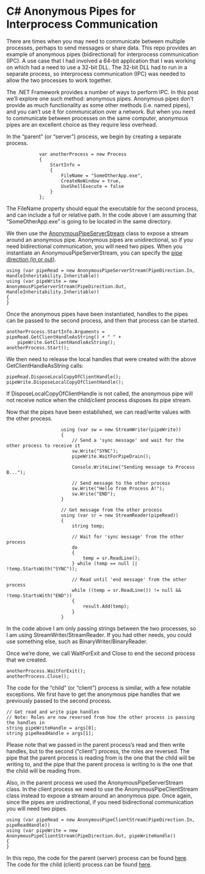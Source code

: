 # C# Anonymous Pipes for Interprocess Communication
There are times when you may need to communicate between multiple processes, perhaps to send messages or share data. This repo provides an example of anonymous pipes (bidirectional) for interprocess communication (IPC). A use case that I had involved a 64-bit application that I was working on which had a need to use a 32-bit DLL. The 32-bit DLL had to run in a separate process, so interprocess communication (IPC) was needed to allow the two processes to work together.

The .NET Framework provides a number of ways to perform IPC. In this post we’ll explore one such method: anonymous pipes. Anonymous pipes don’t provide as much functionality as some other methods (i.e. named pipes), and you can’t use it for communication over a network. But when you need to communicate between processes on the same computer, anonymous pipes are an excellent choice as they require less overhead.

In the “parent” (or “server”) process, we begin by creating a separate process.
```
            var anotherProcess = new Process
            {
                StartInfo =
                {
                    FileName = "SomeOtherApp.exe",
                    CreateNoWindow = true,
                    UseShellExecute = false
                }
            };
```
The FileName property should equal the executable for the second process, and can include a full or relative path. In the code above I am assuming that “SomeOtherApp.exe” is going to be located in the same directory.

We then use the [AnonymousPipeServerStream](https://learn.microsoft.com/en-us/dotnet/api/system.io.pipes.anonymouspipeserverstream) class to expose a stream around an anonymous pipe. Anonymous pipes are unidirectional, so if you need bidirectional communication, you will need two pipes. When you instantiate an AnonymousPipeServerStream, you can specify the [pipe direction (in or out)](https://learn.microsoft.com/en-us/dotnet/api/system.io.pipes.pipedirection).
```
using (var pipeRead = new AnonymousPipeServerStream(PipeDirection.In, HandleInheritability.Inheritable))
using (var pipeWrite = new AnonymousPipeServerStream(PipeDirection.Out, HandleInheritability.Inheritable))
{
}
```
Once the anonymous pipes have been instantiated, handles to the pipes can be passed to the second process, and then that process can be started.
```
anotherProcess.StartInfo.Arguments = pipeRead.GetClientHandleAsString() + " " + 
    pipeWrite.GetClientHandleAsString();
anotherProcess.Start();
```
We then need to release the local handles that were created with the above GetClientHandleAsString calls:
```
pipeRead.DisposeLocalCopyOfClientHandle();
pipeWrite.DisposeLocalCopyOfClientHandle();
```
If DisposeLocalCopyOfClientHandle is not called, the anonymous pipe will not receive notice when the child/client process disposes its pipe stream.

Now that the pipes have been established, we can read/write values with the other process.
```
                    using (var sw = new StreamWriter(pipeWrite))
                    {
                        // Send a 'sync message' and wait for the other process to receive it
                        sw.Write("SYNC");
                        pipeWrite.WaitForPipeDrain();

                        Console.WriteLine("Sending message to Process B...");

                        // Send message to the other process
                        sw.Write("Hello from Process A!");
                        sw.Write("END");
                    }

                    // Get message from the other process
                    using (var sr = new StreamReader(pipeRead))
                    {
                        string temp;

                        // Wait for 'sync message' from the other process
                        do
                        {
                            temp = sr.ReadLine();
                        } while (temp == null || !temp.StartsWith("SYNC"));

                        // Read until 'end message' from the other process
                        while ((temp = sr.ReadLine()) != null && !temp.StartsWith("END"))
                        {
                            result.Add(temp);
                        }
                    }
```
In the code above I am only passing strings between the two processes, so I am using StreamWriter/StreamReader. If you had other needs, you could use something else, such as BinaryWriter/BinaryReader.

Once we’re done, we call WaitForExit and Close to end the second process that we created.
```
anotherProcess.WaitForExit();
anotherProcess.Close();
```
The code for the “child” (or “client”) process is similar, with a few notable exceptions. We first have to get the anonymous pipe handles that we previously passed to the second process.
```
// Get read and write pipe handles
// Note: Roles are now reversed from how the other process is passing the handles in
string pipeWriteHandle = args[0];
string pipeReadHandle = args[1];
```
Please note that we passed in the parent process’s read and then write handles, but to the second (“client”) process, the roles are reversed. The pipe that the parent process is reading from is the one that the child will be writing to, and the pipe that the parent process is writing to is the one that the child will be reading from.

Also, in the parent process we used the AnonymousPipeServerStream class. In the client process we need to use the AnonymousPipeClientStream class instead to expose a stream around an anonymous pipe. Once again, since the pipes are unidirectional, if you need bidirectional communication you will need two pipes.
```
using (var pipeRead = new AnonymousPipeClientStream(PipeDirection.In, pipeReadHandle))
using (var pipeWrite = new AnonymousPipeClientStream(PipeDirection.Out, pipeWriteHandle))
{
}
```
In this repo, the code for the parent (server) process can be found [here](https://github.com/jingeno/csharp-anonymous-pipes/blob/master/AnonymousPipeExample/SomeApp/Program.cs). The code for the child (client) process can be found [here](https://github.com/jingeno/csharp-anonymous-pipes/blob/master/AnonymousPipeExample/SomeOtherApp/Program.cs).
